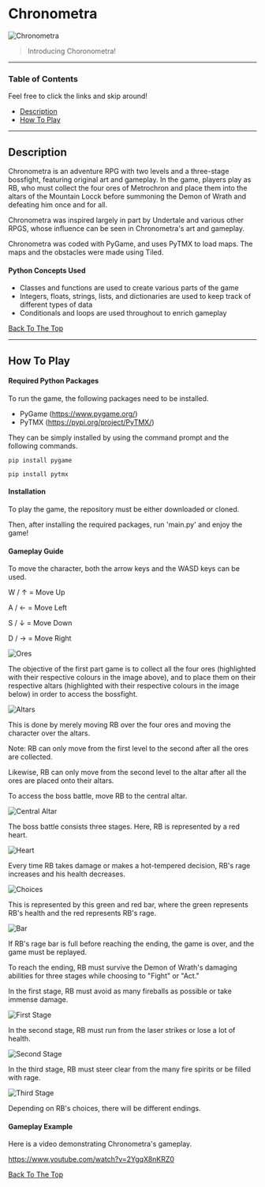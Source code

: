# Chronometra

![Chronometra](Images/Chronometra.png)

> Introducing Choronometra!

---

### Table of Contents
Feel free to click the links and skip around!

- [Description](#description)
- [How To Play](#how-to-play)

---

## Description

Chronometra is an adventure RPG with two levels and a three-stage bossfight, 
featuring original art and gameplay. In the game, players play as RB, who must collect 
the four ores of Metrochron and place them into the altars of the Mountain Locck before 
summoning the Demon of Wrath and defeating him once and for all.

Chronometra was inspired largely in part by Undertale and various other RPGS, whose influence
can be seen in Chronometra's art and gameplay.

Chronometra was coded with PyGame, and uses PyTMX to load maps. The maps and the 
obstacles were made using Tiled.

#### Python Concepts Used
- Classes and functions are used to create various parts of the game
- Integers, floats, strings, lists, and dictionaries are used to keep 
track of different types of data
- Conditionals and loops are used throughout to enrich gameplay 

[Back To The Top](#Chronometra)

---

## How To Play

#### Required Python Packages
To run the game, the following packages need to be installed.
- PyGame (https://www.pygame.org/)
- PyTMX (https://pypi.org/project/PyTMX/)


They can be simply installed by using the command prompt and the following commands.

```
pip install pygame

pip install pytmx
```

#### Installation

To play the game, the repository must be either downloaded or cloned. 

Then, after installing the required packages, run 'main.py' and enjoy the game!

#### Gameplay Guide

To move the character, both the arrow keys and the WASD keys can be used.

W / ↑ = Move Up

A / ← = Move Left

S / ↓ = Move Down

D / → = Move Right

![Ores](Images/Stone_Edited.png) 

The objective of the first part game is to collect all the four ores (highlighted 
with their respective colours in the image above), and 
to place them on their respective altars (highlighted with their respective
colours in the image below) in order to access the bossfight.

![Altars](Images/Lava_Edited.png) 

This is done by merely moving RB over the four ores and moving the 
character over the altars.

Note: RB can only move from the first level to the second after all 
the ores are collected.

Likewise, RB can only move from the second level to the altar after all 
the ores are placed onto their altars.

To access the boss battle, move RB to the central altar.

![Central Altar](Images/Lava.PNG)

The boss battle consists three stages. Here, RB is represented by a red heart.

![Heart](Images/HeartBox.png)

Every time RB takes damage or makes a hot-tempered decision, 
RB's rage increases and his health decreases.

![Choices](Images/Choices.png)

This is represented by this green and red bar, where the green represents 
RB's health and the red represents RB's rage.

![Bar](Images/Bar.png)

If RB's rage bar is full before reaching the ending, 
the game is over, and the game must be replayed.

To reach the ending, RB must survive the Demon of Wrath's damaging abilities 
for three stages while choosing to "Fight" or "Act."

In the first stage, RB must avoid as many fireballs 
as possible or take immense damage.

![First Stage](Images/Stage1.png)

In the second stage, RB must run from the laser strikes 
or lose a lot of health.

![Second Stage](Images/Stage2.png)

In the third stage, RB must steer clear from the many fire 
spirits or be filled with rage.

![Third Stage](Images/Stage3.png)

Depending on RB's choices, there will be different endings.

#### Gameplay Example

Here is a video demonstrating Chronometra's gameplay.

https://www.youtube.com/watch?v=2YgqX8nKRZ0

[Back To The Top](#Chronometra)

